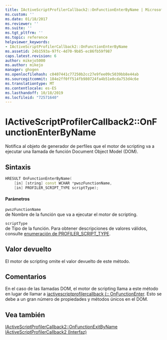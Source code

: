 ```yaml
---
title: IActiveScriptProfilerCallback2::OnFunctionEnterByName | Microsoft Docs
ms.custom: ''
ms.date: 01/18/2017
ms.reviewer: ''
ms.suite: ''
ms.tgt_pltfrm: ''
ms.topic: reference
helpviewer_keywords:
- IActiveScriptProfilerCallback2::OnFunctionEnterByName
ms.assetid: 24b1593a-97fc-4d70-9b85-ec86fb59f987
caps.latest.revision: 6
author: mikejo5000
ms.author: mikejo
manager: ghogen
ms.openlocfilehash: c0407441c77250b2cc27e9fee09c5039bb8e44ab
ms.sourcegitcommit: 184e2ff0ff514fb980724fa4b51e0cda753d4c6e
ms.translationtype: MT
ms.contentlocale: es-ES
ms.lasthandoff: 10/18/2019
ms.locfileid: "72571640"
---
```

# <a name="iactivescriptprofilercallback2onfunctionenterbyname"></a>IActiveScriptProfilerCallback2::OnFunctionEnterByName
Notifica al objeto de generador de perfiles que el motor de scripting va a ejecutar una llamada de función Document Object Model (DOM).  
  
## <a name="syntax"></a>Sintaxis  
  
```cpp
HRESULT OnFunctionEnterByName(  
    [in] [string] const WCHAR *pwszFunctionName,  
    [in] PROFILER_SCRIPT_TYPE scriptType);  
```  
  
#### <a name="parameters"></a>Parámetros  
 `pwszFunctionName`  
 de Nombre de la función que va a ejecutar el motor de scripting.  
  
 `scriptType`  
 de Tipo de la función. Para obtener descripciones de valores válidos, consulte [enumeración de PROFILER_SCRIPT_TYPE](../../winscript/reference/profiler-script-type-enumeration.md).  
  
## <a name="return-value"></a>Valor devuelto  
 El motor de scripting omite el valor devuelto de este método.  
  
## <a name="remarks"></a>Comentarios  
 En el caso de las llamadas DOM, el motor de scripting llama a este método en lugar de llamar a [iactivescriptprofilercallback (:: OnFunctionEnter](../../winscript/reference/iactivescriptprofilercallback-onfunctionenter.md). Esto se debe a un gran número de propiedades y métodos únicos en el DOM.  
  
## <a name="see-also"></a>Vea también  
 [IActiveScriptProfilerCallback2::OnFunctionExitByName](../../winscript/reference/iactivescriptprofilercallback2-onfunctionexitbyname.md)   
 [IActiveScriptProfilerCallback2 (Interfaz)](../../winscript/reference/iactivescriptprofilercallback2-interface.md)